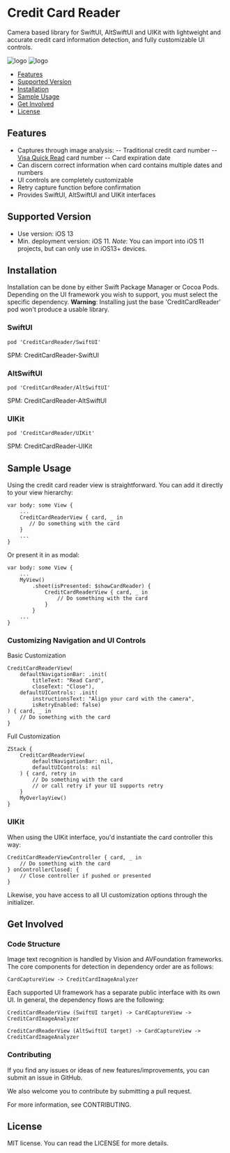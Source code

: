 # Credit Card Reader

Camera based library for SwiftUI, AltSwiftUI and UIKit with lightweight and accurate credit card information detection, and fully customizable UI controls.

![logo](https://raw.githubusercontent.com/rakutentech/iOS-CreditCardReader/master/docResources/CreditCardReader1.png)
![logo](https://raw.githubusercontent.com/rakutentech/iOS-CreditCardReader/master/docResources/CreditCardReader2.png)

- [Features](#features)
- [Supported Version](#supported-version)
- [Installation](#installation)
- [Sample Usage](#sample-usage)
- [Get Involved](#get-involved)
- [License](#license)

## Features

- Captures through image analysis:
-- Traditional credit card number
-- [Visa Quick Read](https://usa.visa.com/dam/VCOM/download/merchants/New_VBM_Acq_Merchant_62714_v5.pdf) card number
-- Card expiration date
- Can discern correct information when card contains multiple dates and numbers
- UI controls are completely customizable
- Retry capture function before confirmation
- Provides SwiftUI, AltSwiftUI and UIKit interfaces

## Supported Version

- Use version: iOS 13
- Min. deployment version: iOS 11.
_Note_: You can import into iOS 11 projects, but can only use in iOS13+ devices.

## Installation

Installation can be done by either Swift Package Manager or Cocoa Pods. Depending on the UI framework you wish to support, you must select the specific dependency. __Warning__: Installing just the base 'CreditCardReader' pod won't produce a usable library.

### SwiftUI

```
pod 'CreditCardReader/SwiftUI'
```
SPM: CreditCardReader-SwiftUI

### AltSwiftUI

```
pod 'CreditCardReader/AltSwiftUI'
```
SPM: CreditCardReader-AltSwiftUI

### UIKit

```
pod 'CreditCardReader/UIKit'
```
SPM: CreditCardReader-UIKit

## Sample Usage

Using the credit card reader view is straightforward. You can add it directly to your view hierarchy:

```
var body: some View {
	...
	CreditCardReaderView { card, _ in
       // Do something with the card
    }
	...
}
```

Or present it in as modal:

```
var body: some View {
	...
	MyView()
		.sheet(isPresented: $showCardReader) {
            CreditCardReaderView { card, _ in
                // Do something with the card
            }
        }
	...
}
```

### Customizing Navigation and UI Controls

Basic Customization

```
CreditCardReaderView(
	defaultNavigationBar: .init(
		titleText: "Read Card",
		closeText: "Close"),
	defaultUIControls: .init(
		instructionsText: "Align your card with the camera",
		isRetryEnabled: false)
) { card, _ in
	// Do something with the card
}
```

Full Customization

```
ZStack {
	CreditCardReaderView(
		defaultNavigationBar: nil,
		defaultUIControls: nil
	) { card, retry in
		// Do something with the card
		// or call retry if your UI supports retry
	}
	MyOverlayView()
}
```

### UIKit

When using the UIKit interface, you'd instantiate the card controller this way:

```
CreditCardReaderViewController { card, _ in
	// Do something with the card
} onControllerClosed: {
	// Close controller if pushed or presented
}
```

Likewise, you have access to all UI customization options through the initializer.

## Get Involved

### Code Structure

Image text recognition is handled by Vision and AVFoundation frameworks.
The core components for detection in dependency order are as follows:

```
CardCaptureView -> CreditCardImageAnalyzer
```

Each supported UI framework has a separate public interface with its own UI. In general, the dependency flows are the following:

```
CreditCardReaderView (SwiftUI target) -> CardCaptureView -> CreditCardImageAnalyzer
```
```
CreditCardReaderView (AltSwiftUI target) -> CardCaptureView -> CreditCardImageAnalyzer
```

### Contributing

If you find any issues or ideas of new features/improvements, you can submit an issue in GitHub.

We also welcome you to contribute by submitting a pull request.

For more information, see CONTRIBUTING.

## License

MIT license. You can read the LICENSE for more details.
